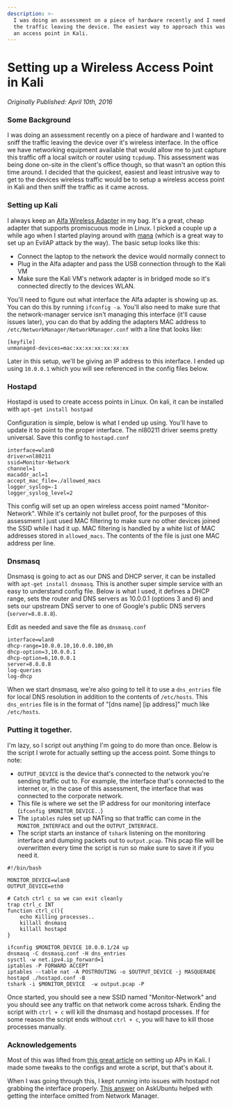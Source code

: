 ```yaml
---
description: >-
  I was doing an assessment on a piece of hardware recently and I need to sniff
  the traffic leaving the device. The easiest way to approach this was to setup
  an access point in Kali.
---
```


# Setting up a Wireless Access Point in Kali

_Originally Published:  April 10th, 2016_

### Some Background <a id="some-background"></a>

I was doing an assessment recently on a piece of hardware and I wanted to sniff the traffic leaving the device over it's wireless interface. In the office we have networking equipment available that would allow me to just capture this traffic off a local switch or router using `tcpdump`. This assessment was being done on-site in the client's office though, so that wasn't an option this time around. I decided that the quickest, easiest and least intrusive way to get to the devices wireless traffic would be to setup a wireless access point in Kali and then sniff the traffic as it came across.

### Setting up Kali <a id="setting-up-kali"></a>

I always keep an [Alfa Wireless Adapter](http://www.amazon.com/Alfa-AWUS036NHA-Wireless-Adaptor-Compatibleoriginally/dp/B004Y6MIXS/ref=sr_1_1?s=pc&ie=UTF8&qid=1460297556&sr=1-1&keywords=AWUS036NHA) in my bag. It's a great, cheap adapter that supports promiscuous mode in Linux. I picked a couple up a while ago when I started playing around with [mana](https://github.com/sensepost/mana) \(which is a great way to set up an EvilAP attack by the way\). The basic setup looks like this:

* Connect the laptop to the network the device would normally connect to
* Plug in the Alfa adapter and pass the USB connection through to the Kali VM
* Make sure the Kali VM's network adapter is in bridged mode so it's connected directly to the devices WLAN.

You'll need to figure out what interface the Alfa adapter is showing up as. You can do this by running `ifconfig -a`. You'll also need to make sure that the network-manager service isn't managing this interface \(it'll cause issues later\), you can do that by adding the adapters MAC address to `/etc/NetworkManager/NetworkManager.conf` with a line that looks like:

```text
[keyfile]
unmanaged-devices=mac:xx:xx:xx:xx:xx:xx
```

Later in this setup, we'll be giving an IP address to this interface. I ended up using `10.0.0.1` which you will see referenced in the config files below.

### Hostapd <a id="hostapd"></a>

Hostapd is used to create access points in Linux. On kali, it can be installed with `apt-get install hostpad`

Configuration is simple, below is what I ended up using. You'll have to update it to point to the proper interface. The nl80211 driver seems pretty universal. Save this config to `hostapd.conf`

```text
interface=wlan0
driver=nl80211
ssid=Monitor-Network
channel=1
macaddr_acl=1
accept_mac_file=./allowed_macs
logger_syslog=-1
logger_syslog_level=2
```

This config will set up an open wireless access point named "Monitor-Network". While it's certainly not bullet proof, for the purposes of this assessment I just used MAC filtering to make sure no other devices joined the SSID while I had it up. MAC filtering is handled by a white list of MAC addresses stored in `allowed_macs`. The contents of the file is just one MAC address per line.

### Dnsmasq <a id="dnsmasq"></a>

Dnsmasq is going to act as our DNS and DHCP server, it can be installed with `apt-get install dnsmasq`. This is another super simple service with an easy to understand config file. Below is what I used, it defines a DHCP range, sets the router and DNS servers as 10.0.0.1 \(options 3 and 6\) and sets our upstream DNS server to one of Google's public DNS servers \(`server=8.8.8.8`\).

Edit as needed and save the file as `dnsmasq.conf`

```text
interface=wlan0
dhcp-range=10.0.0.10,10.0.0.100,8h
dhcp-option=3,10.0.0.1
dhcp-option=6,10.0.0.1
server=8.8.8.8
log-queries
log-dhcp
```

When we start dnsmasq, we're also going to tell it to use a `dns_entries` file for local DNS resolution in addition to the contents of `/etc/hosts`. This `dns_entries` file is in the format of "\[dns name\] \[ip address\]" much like `/etc/hosts`.

### Putting it together. <a id="putting-it-together-"></a>

I'm lazy, so I script out anything I'm going to do more than once. Below is the script I wrote for actually setting up the access point. Some things to note:

* `OUTPUT_DEVICE` is the device that's connected to the network you're sending traffic out to. For example, the interface that's connected to the internet or, in the case of this assessment, the interface that was connected to the corporate network.
* This file is where we set the IP address for our monitoring interface \(`ifconfig $MONITOR_DEVICE..`\)
* The `iptables` rules set up NATing so that traffic can come in the `MONITOR_INTERFACE` and out the `OUTPUT_INTERFACE`.
* The script starts an instance of `tshark` listening on the monitoring interface and dumping packets out to `output.pcap`. This pcap file will be overwritten every time the script is run so make sure to save it if you need it.

```text
#!/bin/bash

MONITOR_DEVICE=wlan0
OUTPUT_DEVICE=eth0

# Catch ctrl c so we can exit cleanly
trap ctrl_c INT
function ctrl_c(){
    echo Killing processes..
    killall dnsmasq
    killall hostapd
}

ifconfig $MONITOR_DEVICE 10.0.0.1/24 up
dnsmasq -C dnsmasq.conf -H dns_entries
sysctl -w net.ipv4.ip_forward=1
iptables -P FORWARD ACCEPT
iptables --table nat -A POSTROUTING -o $OUTPUT_DEVICE -j MASQUERADE
hostapd ./hostapd.conf -B
tshark -i $MONITOR_DEVICE  -w output.pcap -P
```

Once started, you should see a new SSID named "Monitor-Network" and you should see any traffic on that network come across tshark. Ending the script with `ctrl + c` will kill the dnsmasq and hostapd processes. If for some reason the script ends without `ctrl + c`, you will have to kill those processes manually.

### Acknowledgements <a id="acknowledgements"></a>

Most of this was lifted from [this great article](http://cybergibbons.com/security-2/quick-and-easy-fake-wifi-access-point-in-kali/) on setting up APs in Kali. I made some tweaks to the configs and wrote a script, but that's about it.

When I was going through this, I kept running into issues with hostapd not grabbing the interface properly. [This answer](http://askubuntu.com/a/647834) on AskUbuntu helped with getting the interface omitted from Network Manager.

